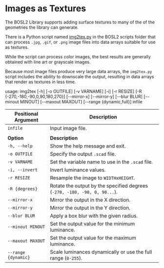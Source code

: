 # Images as Textures


The BOSL2 Library supports adding surface textures to many of the of the geometries the library can generate.





There is a Python script named [img2tex.py](https://github.com/BelfrySCAD/BOSL2/blob/master/scripts/img2tex.py) in the BOSL2 scripts folder that can process `.jpg`, `.gif`, or `.png` image files into data arrays suitable for use as textures.

While the script can process color images, the best results are generally obtained with line art or grayscale images.  

Because most image files produce very large data arrays, the `img2tex.py` script includes the ability to downscale the output, resulting in data arrays that render as textures in less time.

usage: img2tex [-h] [-o OUTFILE] [-v VARNAME] [-i] [-r RESIZE] [-R {-270,-180,-90,0,90,180,270}] [--mirror-x] [--mirror-y]
               [--blur BLUR] [--minout MINOUT] [--maxout MAXOUT] [--range {dynamic,full}]
               infile

| **Positional Argument**     | **Description**          |
|------------------------|-------------------------|
| `infile`              | Input image file.  |
|      |      |
| **Option**            | **Description**                                                         |
| `-h, --help`          | Show the help message and exit.                                          |
| `-o OUTFILE`          | Specify the output `.scad` file.                                         |
| `-v VARNAME`          | Set the variable name to use in the `.scad` file.                       |
| `-i, --invert`        | Invert luminance values.                                                |
| `-r RESIZE`           | Resample the image to `WIDTHxHEIGHT`.                                   |
| `-R {degrees}`        | Rotate the output by the specified degrees (`-270, -180, -90, 0, 90...`).|
| `--mirror-x`          | Mirror the output in the X direction.                                   |
| `--mirror-y`          | Mirror the output in the Y direction.                                   |
| `--blur BLUR`         | Apply a box blur with the given radius.                                 |
| `--minout MINOUT`     | Set the output value for the minimum luminance.                         |
| `--maxout MAXOUT`     | Set the output value for the maximum luminance.                         |
| `--range {dynamic}`   | Scale luminances dynamically or use the full range (`0-255`).           |
